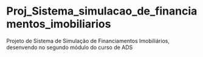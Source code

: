 # Proj_Sistema_simulacao_de_financiamentos_imobiliarios
 Projeto de Sistema de Simulação de Financiamentos Imobiliários, desenvendo no segundo módulo do curso de ADS
